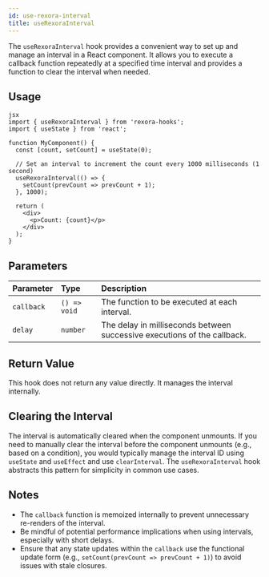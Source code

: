 ```yaml
---
id: use-rexora-interval
title: useRexoraInterval
---
```


The `useRexoraInterval` hook provides a convenient way to set up and manage an interval in a React component. It allows you to execute a callback function repeatedly at a specified time interval and provides a function to clear the interval when needed.

## Usage
```
jsx
import { useRexoraInterval } from 'rexora-hooks';
import { useState } from 'react';

function MyComponent() {
  const [count, setCount] = useState(0);

  // Set an interval to increment the count every 1000 milliseconds (1 second)
  useRexoraInterval(() => {
    setCount(prevCount => prevCount + 1);
  }, 1000);

  return (
    <div>
      <p>Count: {count}</p>
    </div>
  );
}
```
## Parameters

| Parameter | Type       | Description                                                                 |
| :-------- | :--------- | :-------------------------------------------------------------------------- |
| `callback`  | `() => void` | The function to be executed at each interval.                               |
| `delay`     | `number`   | The delay in milliseconds between successive executions of the callback. |

## Return Value

This hook does not return any value directly. It manages the interval internally.

## Clearing the Interval

The interval is automatically cleared when the component unmounts. If you need to manually clear the interval before the component unmounts (e.g., based on a condition), you would typically manage the interval ID using `useState` and `useEffect` and use `clearInterval`. The `useRexoraInterval` hook abstracts this pattern for simplicity in common use cases.

## Notes

*   The `callback` function is memoized internally to prevent unnecessary re-renders of the interval.
*   Be mindful of potential performance implications when using intervals, especially with short delays.
*   Ensure that any state updates within the `callback` use the functional update form (e.g., `setCount(prevCount => prevCount + 1)`) to avoid issues with stale closures.